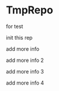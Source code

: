 # TmpRepo
for test

init this rep

add more info

add more info 2

add more info 3


add more info 4
